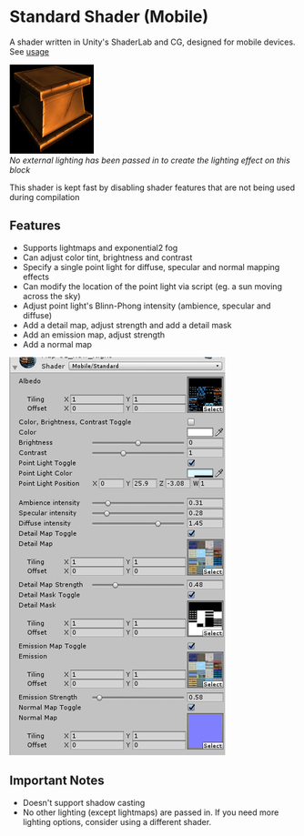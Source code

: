 # Standard Shader (Mobile)
A shader written in Unity's ShaderLab and CG, designed for mobile devices. See [usage](USAGE.md)

![Example lighting](lightingexample.png "Example lighting")  
*No external lighting has been passed in to create the lighting effect on this block*

This shader is kept fast by disabling shader features that are not being used during compilation
## Features
 * Supports lightmaps and exponential2 fog
 * Can adjust color tint, brightness and contrast
 * Specify a single point light for diffuse, specular and normal mapping effects
 * Can modify the location of the point light via script (eg. a sun moving across the sky)
 * Adjust point light's Blinn-Phong intensity (ambience, specular and diffuse)
 * Add a detail map, adjust strength and add a detail mask
 * Add an emission map, adjust strength
 * Add a normal map  

 ![Shader options](shaderoptions.png "Shader options")  

## Important Notes
 * Doesn't support shadow casting
 * No other lighting (except lightmaps) are passed in. If you need more lighting options, consider using a different shader.
